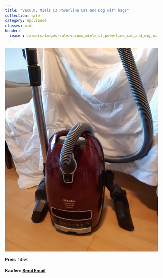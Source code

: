 ```yaml
---
title: "Vacuum, Miele C3 Powerline Cat and Dog with bags"
collection: sale
category: Appliance
classes: wide
header: 
  teaser: /assets/images/sale/vacuum_miele_c3_powerline_cat_and_dog_with_bags.png
---
```




<a href="">
  <img src="/assets/images/sale/vacuum_miele_c3_powerline_cat_and_dog_with_bags.png" alt="Vacuum, Miele C3 Powerline Cat and Dog with bags">
</a>

**Preis**: 145€


#### Kaufen: <a href = "mailto:digitaldasler@gmail.com?subject=Vacuum, Miele C3 Powerline Cat and Dog with bags">Send Email</a>

